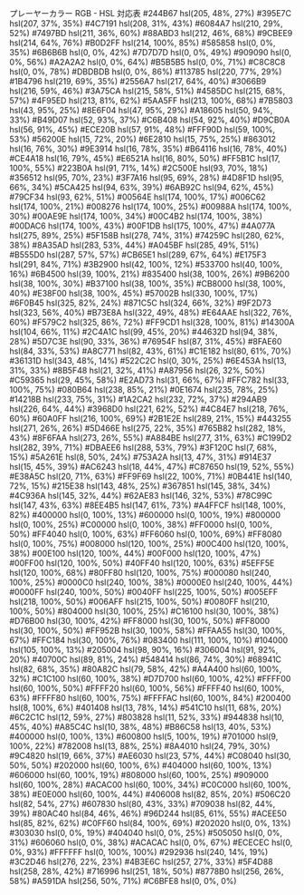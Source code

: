 プレーヤーカラー RGB - HSL 対応表
#244B67    hsl(205, 48%, 27%)
#395E7C    hsl(207, 37%, 35%)
#4C7191    hsl(208, 31%, 43%)
#6084A7    hsl(210, 29%, 52%)
#7497BD    hsl(211, 36%, 60%)
#88ABD3    hsl(212, 46%, 68%)
#9CBEE9    hsl(214, 64%, 76%)
#B0D2FF    hsl(214, 100%, 85%)
#585858    hsl(0, 0%, 35%)
#6B6B6B    hsl(0, 0%, 42%)
#7D7D7D    hsl(0, 0%, 49%)
#909090    hsl(0, 0%, 56%)
#A2A2A2    hsl(0, 0%, 64%)
#B5B5B5    hsl(0, 0%, 71%)
#C8C8C8    hsl(0, 0%, 78%)
#DBDBDB    hsl(0, 0%, 86%)
#113785    hsl(220, 77%, 29%)
#1B4796    hsl(219, 69%, 35%)
#2556A7    hsl(217, 64%, 40%)
#3066B9    hsl(216, 59%, 46%)
#3A75CA    hsl(215, 58%, 51%)
#4585DC    hsl(215, 68%, 57%)
#4F95ED    hsl(213, 81%, 62%)
#5AA5FF    hsl(213, 100%, 68%)
#7B5803    hsl(43, 95%, 25%)
#8E6F04    hsl(47, 95%, 29%)
#A18605    hsl(50, 94%, 33%)
#B49D07    hsl(52, 93%, 37%)
#C6B408    hsl(54, 92%, 40%)
#D9CB0A    hsl(56, 91%, 45%)
#ECE20B    hsl(57, 91%, 48%)
#FFF90D    hsl(59, 100%, 53%)
#56200E    hsl(15, 72%, 20%)
#6E2810    hsl(15, 75%, 25%)
#863012    hsl(16, 76%, 30%)
#9E3914    hsl(16, 78%, 35%)
#B64116    hsl(16, 78%, 40%)
#CE4A18    hsl(16, 79%, 45%)
#E6521A    hsl(16, 80%, 50%)
#FF5B1C    hsl(17, 100%, 55%)
#223B0A    hsl(91, 71%, 14%)
#2C500E    hsl(93, 70%, 18%)
#356512    hsl(95, 70%, 23%)
#3F7A16    hsl(95, 69%, 28%)
#4D8F1D    hsl(95, 66%, 34%)
#5CA425    hsl(94, 63%, 39%)
#6AB92C    hsl(94, 62%, 45%)
#79CF34    hsl(93, 62%, 51%)
#00564E    hsl(174, 100%, 17%)
#006C62    hsl(174, 100%, 21%)
#008276    hsl(174, 100%, 25%)
#00988A    hsl(174, 100%, 30%)
#00AE9E    hsl(174, 100%, 34%)
#00C4B2    hsl(174, 100%, 38%)
#00DAC6    hsl(174, 100%, 43%)
#00F1DB    hsl(175, 100%, 47%)
#4A077A    hsl(275, 89%, 25%)
#5F158B    hsl(278, 74%, 31%)
#74259C    hsl(280, 62%, 38%)
#8A35AD    hsl(283, 53%, 44%)
#A045BF    hsl(285, 49%, 51%)
#B555D0    hsl(287, 57%, 57%)
#CB65E1    hsl(289, 67%, 64%)
#E175F3    hsl(291, 84%, 71%)
#3B2900    hsl(42, 100%, 12%)
#533700    hsl(40, 100%, 16%)
#6B4500    hsl(39, 100%, 21%)
#835400    hsl(38, 100%, 26%)
#9B6200    hsl(38, 100%, 30%)
#B37100    hsl(38, 100%, 35%)
#CB8000    hsl(38, 100%, 40%)
#E38F00    hsl(38, 100%, 45%)
#57002B    hsl(330, 100%, 17%)
#6F0B45    hsl(325, 82%, 24%)
#871C5C    hsl(324, 66%, 32%)
#9F2D73    hsl(323, 56%, 40%)
#B73E8A    hsl(322, 49%, 48%)
#E64AAE    hsl(322, 76%, 60%)
#F579C2    hsl(325, 86%, 72%)
#FF9CD1    hsl(328, 100%, 81%)
#14300A    hsl(104, 66%, 11%)
#2C4A1C    hsl(99, 45%, 20%)
#44632D    hsl(94, 38%, 28%)
#5D7C3E    hsl(90, 33%, 36%)
#76954F    hsl(87, 31%, 45%)
#8FAE60    hsl(84, 33%, 53%)
#A8C771    hsl(82, 43%, 61%)
#C1E182    hsl(80, 61%, 70%)
#36131D    hsl(343, 48%, 14%)
#522C2C    hsl(0, 30%, 25%)
#6E453A    hsl(13, 31%, 33%)
#8B5F48    hsl(21, 32%, 41%)
#A87956    hsl(26, 32%, 50%)
#C59365    hsl(29, 45%, 58%)
#E2AD73    hsl(31, 66%, 67%)
#FFC782    hsl(33, 100%, 75%)
#080B64    hsl(238, 85%, 21%)
#0E1674    hsl(235, 78%, 25%)
#14218B    hsl(233, 75%, 31%)
#1A2CA2    hsl(232, 72%, 37%)
#294AB9    hsl(226, 64%, 44%)
#3968D0    hsl(221, 62%, 52%)
#4C84E7    hsl(218, 76%, 60%)
#60A0FF    hsl(216, 100%, 69%)
#2B1E2E    hsl(289, 21%, 15%)
#443255    hsl(271, 26%, 26%)
#5D466E    hsl(275, 22%, 35%)
#765B82    hsl(282, 18%, 43%)
#8F6FAA    hsl(273, 26%, 55%)
#A884BE    hsl(277, 31%, 63%)
#C199D2    hsl(282, 39%, 71%)
#DBAEE6    hsl(288, 53%, 79%)
#3F120C    hsl(7, 68%, 15%)
#5A261E    hsl(8, 50%, 24%)
#753A2A    hsl(13, 47%, 31%)
#914E37    hsl(15, 45%, 39%)
#AC6243    hsl(18, 44%, 47%)
#C87650    hsl(19, 52%, 55%)
#E38A5C    hsl(20, 71%, 63%)
#FF9F69    hsl(22, 100%, 71%)
#0B441E    hsl(140, 72%, 15%)
#215E38    hsl(143, 48%, 25%)
#367851    hsl(145, 38%, 34%)
#4C936A    hsl(145, 32%, 44%)
#62AE83    hsl(146, 32%, 53%)
#78C99C    hsl(147, 43%, 63%)
#8EE4B5    hsl(147, 61%, 73%)
#A4FFCF    hsl(148, 100%, 82%)
#400000    hsl(0, 100%, 13%)
#600000    hsl(0, 100%, 19%)
#800000    hsl(0, 100%, 25%)
#C00000    hsl(0, 100%, 38%)
#FF0000    hsl(0, 100%, 50%)
#FF4040    hsl(0, 100%, 63%)
#FF6060    hsl(0, 100%, 69%)
#FF8080    hsl(0, 100%, 75%)
#008000    hsl(120, 100%, 25%)
#00C400    hsl(120, 100%, 38%)
#00E100    hsl(120, 100%, 44%)
#00F000    hsl(120, 100%, 47%)
#00FF00    hsl(120, 100%, 50%)
#40FF40    hsl(120, 100%, 63%)
#5EFF5E    hsl(120, 100%, 68%)
#80FF80    hsl(120, 100%, 75%)
#000080    hsl(240, 100%, 25%)
#0000C0    hsl(240, 100%, 38%)
#0000E0    hsl(240, 100%, 44%)
#0000FF    hsl(240, 100%, 50%)
#0040FF    hsl(225, 100%, 50%)
#005EFF    hsl(218, 100%, 50%)
#006AFF    hsl(215, 100%, 50%)
#0080FF    hsl(210, 100%, 50%)
#804000    hsl(30, 100%, 25%)
#C16100    hsl(30, 100%, 38%)
#D76B00    hsl(30, 100%, 42%)
#FF8000    hsl(30, 100%, 50%)
#FF8000    hsl(30, 100%, 50%)
#FF952B    hsl(30, 100%, 58%)
#FFAA55    hsl(30, 100%, 67%)
#FFC184    hsl(30, 100%, 76%)
#083400    hsl(111, 100%, 10%)
#104000    hsl(105, 100%, 13%)
#205004    hsl(98, 90%, 16%)
#306004    hsl(91, 92%, 20%)
#40700C    hsl(89, 81%, 24%)
#548414    hsl(86, 74%, 30%)
#68941C    hsl(82, 68%, 35%)
#80A82C    hsl(79, 58%, 42%)
#A4A400    hsl(60, 100%, 32%)
#C1C100    hsl(60, 100%, 38%)
#D7D700    hsl(60, 100%, 42%)
#FFFF00    hsl(60, 100%, 50%)
#FFFF20    hsl(60, 100%, 56%)
#FFFF40    hsl(60, 100%, 63%)
#FFFF80    hsl(60, 100%, 75%)
#FFFFAC    hsl(60, 100%, 84%)
#200400    hsl(8, 100%, 6%)
#401408    hsl(13, 78%, 14%)
#541C10    hsl(11, 68%, 20%)
#6C2C1C    hsl(12, 59%, 27%)
#803828    hsl(11, 52%, 33%)
#944838    hsl(10, 45%, 40%)
#A85C4C    hsl(10, 38%, 48%)
#B86C58    hsl(13, 40%, 53%)
#400000    hsl(0, 100%, 13%)
#600800    hsl(5, 100%, 19%)
#701000    hsl(9, 100%, 22%)
#782008    hsl(13, 88%, 25%)
#8A4010    hsl(24, 79%, 30%)
#9C4820    hsl(19, 66%, 37%)
#AE6030    hsl(23, 57%, 44%)
#C08040    hsl(30, 50%, 50%)
#202000    hsl(60, 100%, 6%)
#404000    hsl(60, 100%, 13%)
#606000    hsl(60, 100%, 19%)
#808000    hsl(60, 100%, 25%)
#909000    hsl(60, 100%, 28%)
#ACAC00    hsl(60, 100%, 34%)
#C0C000    hsl(60, 100%, 38%)
#E0E000    hsl(60, 100%, 44%)
#406008    hsl(82, 85%, 20%)
#506C20    hsl(82, 54%, 27%)
#607830    hsl(80, 43%, 33%)
#709038    hsl(82, 44%, 39%)
#80AC40    hsl(84, 46%, 46%)
#96D244    hsl(85, 61%, 55%)
#ACEE50    hsl(85, 82%, 62%)
#C0FF60    hsl(84, 100%, 69%)
#202020    hsl(0, 0%, 13%)
#303030    hsl(0, 0%, 19%)
#404040    hsl(0, 0%, 25%)
#505050    hsl(0, 0%, 31%)
#606060    hsl(0, 0%, 38%)
#ACACAC    hsl(0, 0%, 67%)
#ECECEC    hsl(0, 0%, 93%)
#FFFFFF    hsl(0, 100%, 100%)
#292936    hsl(240, 14%, 19%)
#3C2D46    hsl(276, 22%, 23%)
#4B3E6C    hsl(257, 27%, 33%)
#5F4D88    hsl(258, 28%, 42%)
#716996    hsl(251, 18%, 50%)
#8778B0    hsl(256, 26%, 58%)
#A591DA    hsl(256, 50%, 71%)
#C6BFE8    hsl(0, 0%, 0%)